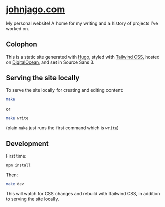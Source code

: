 # [johnjago.com](https://johnjago.com)

My personal website! A home for my writing and a history of projects I’ve
worked on.

## Colophon

This is a static site generated with [Hugo](https://gohugo.io/), styled with
[Tailwind CSS](https://tailwindcss.com/), hosted on
[DigitalOcean](https://www.digitalocean.com/), and set in Source Sans 3.

## Serving the site locally

To serve the site locally for creating and editing content:

```sh
make
```

or

```sh
make write
```

(plain `make` just runs the first command which is `write`)

## Development

First time:

```sh
npm install
```

Then:

```sh
make dev
```

This will watch for CSS changes and rebuild with Tailwind CSS, in addition to
serving the site locally.
